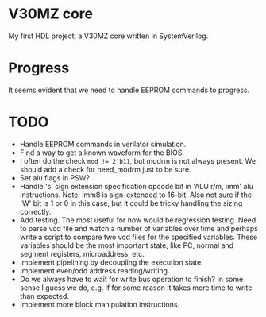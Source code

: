 # V30MZ core

My first HDL project, a V30MZ core written in SystemVerilog.

# Progress

It seems evident that we need to handle EEPROM commands to progress.

# TODO

* Handle EEPROM commands in verilator simulation.
* Find a way to get a known waveform for the BIOS.
* I often do the check `mod != 2'b11`, but modrm is not always present. We should add a check for need_modrm just to be sure.
* Set alu flags in PSW?
* Handle 's' sign extension specification opcode bit in 'ALU r/m, imm' alu instructions. Note: imm8 is sign-extended to 16-bit. Also not sure if the 'W' bit is 1 or 0 in this case, but it could be tricky handling the sizing correctly.
* Add testing. The most useful for now would be regression testing. Need to parse vcd file and watch a number of variables over time and perhaps write a script to compare two vcd files for the specified variables. These variables should be the most important state, like PC, normal and segment registers, microaddress, etc.
* Implement pipelining by decoupling the execution state.
* Implement even/odd address reading/writing.
* Do we always have to wait for write bus operation to finish? In some sense I guess we do, e.g. if for some reason it takes more time to write than expected.
* Implement more block manipulation instructions.
